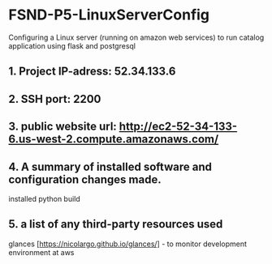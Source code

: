 # FSND-P5-LinuxServerConfig
Configuring a Linux server (running on amazon web services) to run catalog application using flask and postgresql 

## 1. Project IP-adress: 52.34.133.6
## 2. SSH port: 2200
## 3. public website url: http://ec2-52-34-133-6.us-west-2.compute.amazonaws.com/
## 4. A summary of installed software and configuration changes made.
installed python build
  
## 5. a list of any third-party resources used
glances [https://nicolargo.github.io/glances/] - to monitor development environment at aws
